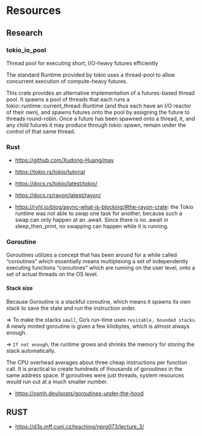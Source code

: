 # Resources

## Research

### tokio_io_pool

Thread pool for executing short, I/O-heavy futures efficiently

The standard Runtime provided by tokio uses a thread-pool to allow concurrent execution of compute-heavy futures.

This crate provides an alternative implementation of a futures-based thread pool. It spawns a pool of threads that each runs a tokio::runtime::current_thread::Runtime (and thus each have an I/O reactor of their own), and spawns futures onto the pool by assigning the future to threads round-robin. Once a future has been spawned onto a thread, it, and any child futures it may produce through tokio::spawn, remain under the control of that same thread.

### Rust

- https://github.com/Xudong-Huang/may
- https://tokio.rs/tokio/tutorial
- https://docs.rs/tokio/latest/tokio/
- https://docs.rs/rayon/latest/rayon/

- https://ryhl.io/blog/async-what-is-blocking/#the-rayon-crate: the Tokio runtime was not able to swap one task for another, because such a swap can only happen at an .await. Since there is no .await in sleep_then_print, no swapping can happen while it is running.

### Goroutine

Goroutines utilizes a concept that has been around for a while called “coroutines” which essentially means multiplexing a set of independently executing functions “coroutines” which are running on the user level, onto a set of actual threads on the OS level.

#### Stack size

Because Goroutine is a stackful coroutine, which means it spawns its own stack to save the state and run the instruction order.

=> To make the stacks `small`, Go’s run-time uses `resizable, bounded stacks`. A newly minted goroutine is given a few kilobytes, which is almost always enough.

=> `If not enough`, the runtime grows and shrinks the memory for storing the stack automatically.

The CPU overhead averages about three cheap instructions per function call. It is practical to create hundreds of thousands of goroutines in the same address space. If goroutines were just threads, system resources would run out at a much smaller number.

- https://osmh.dev/posts/goroutines-under-the-hood

## RUST

- https://d3s.mff.cuni.cz/teaching/nprg073/lecture_3/

